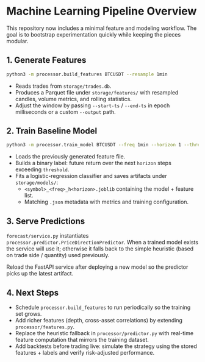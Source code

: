 # Machine Learning Pipeline Overview

This repository now includes a minimal feature and modeling workflow. The goal is to bootstrap experimentation quickly while keeping the pieces modular.

## 1. Generate Features

```bash
python3 -m processor.build_features BTCUSDT --resample 1min
```

- Reads trades from `storage/trades.db`.
- Produces a Parquet file under `storage/features/` with resampled candles, volume metrics, and rolling statistics.
- Adjust the window by passing `--start-ts` / `--end-ts` in epoch milliseconds or a custom `--output` path.

## 2. Train Baseline Model

```bash
python3 -m processor.train_model BTCUSDT --freq 1min --horizon 1 --threshold 0.001
```

- Loads the previously generated feature file.
- Builds a binary label: future return over the next `horizon` steps exceeding `threshold`.
- Fits a logistic-regression classifier and saves artifacts under `storage/models/`:
  - `<symbol>_<freq>_h<horizon>.joblib` containing the model + feature list.
  - Matching `.json` metadata with metrics and training configuration.

## 3. Serve Predictions

`forecast/service.py` instantiates `processor.predictor.PriceDirectionPredictor`. When a trained model exists the service will use it; otherwise it falls back to the simple heuristic (based on trade side / quantity) used previously.

Reload the FastAPI service after deploying a new model so the predictor picks up the latest artifact.

## 4. Next Steps

- Schedule `processor.build_features` to run periodically so the training set grows.
- Add richer features (depth, cross-asset correlations) by extending `processor/features.py`.
- Replace the heuristic fallback in `processor/predictor.py` with real-time feature computation that mirrors the training dataset.
- Add backtests before trading live: simulate the strategy using the stored features + labels and verify risk-adjusted performance.
